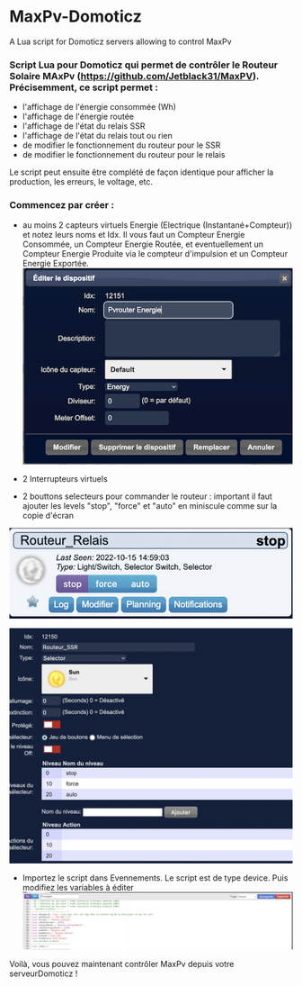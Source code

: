 # MaxPv-Domoticz
A Lua script for Domoticz servers allowing to control MaxPv

### Script Lua pour Domoticz qui permet de contrôler le Routeur Solaire MAxPv (https://github.com/Jetblack31/MaxPV). Précisemment, ce script permet :
* l'affichage de l'énergie consommée (Wh)
* l'affichage de l'énergie routée
* l'affichage de l'état du relais SSR
* l'affichage de l'état du relais tout ou rien
* de modifier le fonctionnement du routeur pour le SSR
* de modifier le fonctionnement du routeur pour le relais

Le script peut ensuite être complété de façon identique pour afficher la production, les erreurs, le voltage, etc.

### Commencez par créer :
* au moins 2  capteurs virtuels Energie (Electrique (Instantané+Compteur)) et notez leurs noms et Idx. Il vous faut un Compteur Energie Consommée, un Compteur Energie Routée, et eventuellement un Compteur Energie Produite via le compteur d'impulsion et un Compteur Energie Exportée.
![Capteur virtuel Energie](https://raw.githubusercontent.com/sebsalva/MaxPv-Domoticz/main/fig/energie.png)

* 2 Interrupteurs virtuels
* 2 bouttons selecteurs pour commander le routeur : important il faut ajouter les levels "stop", "force" et "auto" en miniscule comme sur la copie d'écran

![Capteur virtuel Energie](https://raw.githubusercontent.com/sebsalva/MaxPv-Domoticz/main/fig/selecteur.png)

![Capteur virtuel Energie](https://raw.githubusercontent.com/sebsalva/MaxPv-Domoticz/main/fig/selecteur2.png)

* Importez le script dans Evennements. Le script est de type device. Puis modifiez les variables à éditer
![Capteur virtuel Energie](https://raw.githubusercontent.com/sebsalva/MaxPv-Domoticz/main/fig/code.png)


Voilà, vous pouvez maintenant contrôler MaxPv depuis votre serveurDomoticz !
